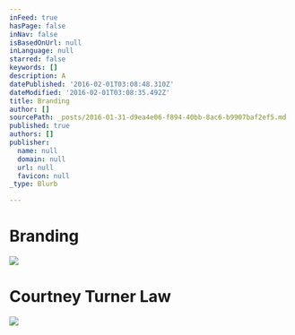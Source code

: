 ```yaml
---
inFeed: true
hasPage: false
inNav: false
isBasedOnUrl: null
inLanguage: null
starred: false
keywords: []
description: A
datePublished: '2016-02-01T03:08:48.310Z'
dateModified: '2016-02-01T03:08:35.492Z'
title: Branding
author: []
sourcePath: _posts/2016-01-31-d9ea4e06-f894-40bb-8ac6-b9907baf2ef5.md
published: true
authors: []
publisher:
  name: null
  domain: null
  url: null
  favicon: null
_type: Blurb

---
```

# Branding
![](https://the-grid-user-content.s3-us-west-2.amazonaws.com/e9d49255-b510-4fb9-ae1d-37a76b446788.png)

# Courtney Turner Law
![](https://the-grid-user-content.s3-us-west-2.amazonaws.com/cdb99ddd-bb82-4242-90a5-9684fdbf22f1.png)